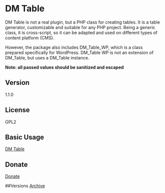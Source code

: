 # DM Table

DM Table is not a real plugin, but a PHP class for creating tables. It is a table generator, customizable and suitable for any PHP project. Being a generic class, it is cross-script, so it can be adapted and used on different types of content platform (CMS).

However, the package also includes DM_Table_WP, which is a class prepared specifically for WordPress. DM_Table WP is not an extension of DM_Table, but uses a DM_Table instance.

__Note: all passed values should be sanitized and escaped__

## Version
1.1.0

## License
GPL2

## Basic Usage 
[DM Table](https://www.iljester.com/portfolio/dm-table/)

## Donate
[Donate](https://www.iljester.com/donate-donazione/)

##Versions
[Archive](https://www.iljester.com/dm-table-versions/)
